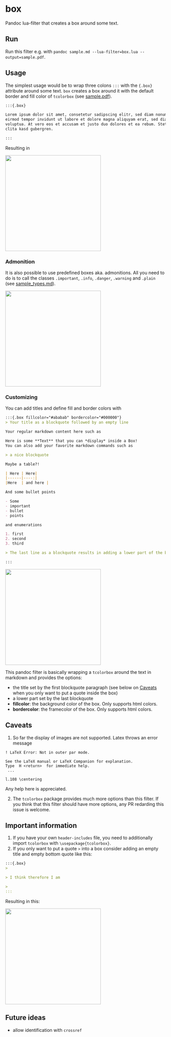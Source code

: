 # box

Pandoc lua-filter that creates a box around some text.

## Run 

Run this filter e.g. with `pandoc sample.md --lua-filter=box.lua --output=sample.pdf`.

## Usage

The simplest usage would be to wrap three colons `:::` with the `{.box}` attribute around some text. `box` creates a box around it with the default border and fill color of `tcolorbox` (see [sample.pdf](https://github.com/hayribakici/box/blob/main/sample.pdf)).

```markdown
:::{.box}

Lorem ipsum dolor sit amet, consetetur sadipscing elitr, sed diam nonumy
eirmod tempor invidunt ut labore et dolore magna aliquyam erat, sed diam
voluptua. At vero eos et accusam et justo duo dolores et ea rebum. Stet
clita kasd gubergren.

:::
```

Resulting in

<img src="https://github.com/hayribakici/box/assets/3295340/71f1b8c1-dbfb-4e21-aeae-5a54468910ce" width="300px" />

### Admonition

It is also possible to use predefined boxes aka. admonitions. All you need to do is to call the classes `.important`, `.info`, `.danger`, `.warning` and `.plain` (see [sample_types.md](https://github.com/hayribakici/box/blob/main/sample_types.pdf)). 

<img src="https://github.com/hayribakici/box/assets/3295340/21b49977-36c7-4fa8-b957-7703ab018df6" width="300px" />

### Customizing

You can add titles and define fill and border colors with

```markdown
:::{.box fillcolor="#ababab" bordercolor="#000000"}
> Your title as a blockquote followed by an empty line

Your regular markdown content here such as

Here is some **Text** that you can *display* inside a Box!
You can also add your favorite markdown commands such as

> a nice blockquote

Maybe a table?!

| Here | Here|
|------|----:|
|Here  | and here |

And some bullet points

- Some
- important
- bullet
- points

and enumerations

1. first
2. second
3. third

> The last line as a blockquote results in adding a lower part of the box.

:::
```

<img width="300" src="https://github.com/hayribakici/box/assets/3295340/03b9b880-d60d-4104-aa38-ccbe0a713e39" />

This pandoc filter is basically wrapping a `tcolorbox` around the text in markdown and provides the options:

- the title set by the first blockquote paragraph (see below on [Caveats](#caveats) when you only want to put a quote inside the box)
- a lower part set by the last blockquote
- **fillcolor**: the background color of the box. Only supports html colors.
- **bordercolor**: the framecolor of the box. Only supports html colors.

## Caveats

1. So far the display of images are not supported. Latex throws an error message

  ```terminal
  ! LaTeX Error: Not in outer par mode.

  See the LaTeX manual or LaTeX Companion for explanation.
  Type  H <return>  for immediate help.
   ...                                              
                                                  
  l.108 \centering
  ```

  Any help here is appreciated.

2. The `tcolorbox` package provides much more options than this filter. If you think that this filter should have more options, any PR redarding this issue is welcome.

## Important information

1. If you have your own `header-includes` file, you need to additionally import `tcolorbox` with `\usepackage{tcolorbox}`.
2. If you only want to put a quote `>` into a box consider adding an empty title and empty bottom quote like this:

```markdown
:::{.box}
>

> I think therefore I am

>
:::
```

Resulting in this:

<img src="https://github.com/hayribakici/box/assets/3295340/2d646810-b750-44ce-ac17-873217f05d40" width="300px" />

## Future ideas

- allow identification with `crossref` 

